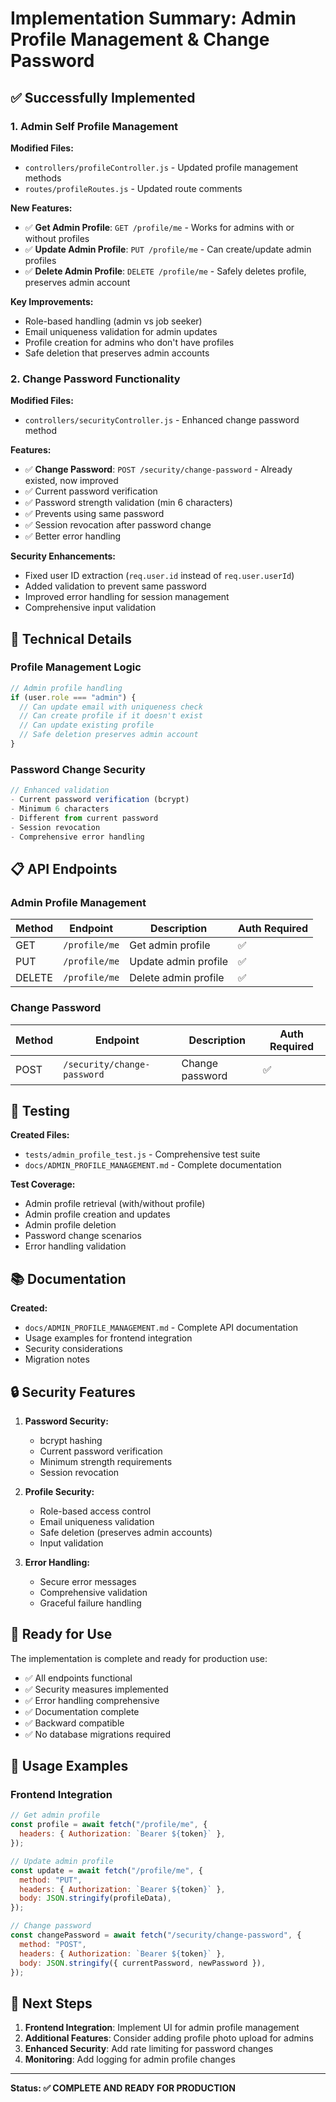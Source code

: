 # Implementation Summary: Admin Profile Management & Change Password

## ✅ Successfully Implemented

### 1. Admin Self Profile Management

**Modified Files:**

- `controllers/profileController.js` - Updated profile management methods
- `routes/profileRoutes.js` - Updated route comments

**New Features:**

- ✅ **Get Admin Profile**: `GET /profile/me` - Works for admins with or without profiles
- ✅ **Update Admin Profile**: `PUT /profile/me` - Can create/update admin profiles
- ✅ **Delete Admin Profile**: `DELETE /profile/me` - Safely deletes profile, preserves admin account

**Key Improvements:**

- Role-based handling (admin vs job seeker)
- Email uniqueness validation for admin updates
- Profile creation for admins who don't have profiles
- Safe deletion that preserves admin accounts

### 2. Change Password Functionality

**Modified Files:**

- `controllers/securityController.js` - Enhanced change password method

**Features:**

- ✅ **Change Password**: `POST /security/change-password` - Already existed, now improved
- ✅ Current password verification
- ✅ Password strength validation (min 6 characters)
- ✅ Prevents using same password
- ✅ Session revocation after password change
- ✅ Better error handling

**Security Enhancements:**

- Fixed user ID extraction (`req.user.id` instead of `req.user.userId`)
- Added validation to prevent same password
- Improved error handling for session management
- Comprehensive input validation

## 🔧 Technical Details

### Profile Management Logic

```javascript
// Admin profile handling
if (user.role === "admin") {
  // Can update email with uniqueness check
  // Can create profile if it doesn't exist
  // Can update existing profile
  // Safe deletion preserves admin account
}
```

### Password Change Security

```javascript
// Enhanced validation
- Current password verification (bcrypt)
- Minimum 6 characters
- Different from current password
- Session revocation
- Comprehensive error handling
```

## 📋 API Endpoints

### Admin Profile Management

| Method | Endpoint      | Description          | Auth Required |
| ------ | ------------- | -------------------- | ------------- |
| GET    | `/profile/me` | Get admin profile    | ✅            |
| PUT    | `/profile/me` | Update admin profile | ✅            |
| DELETE | `/profile/me` | Delete admin profile | ✅            |

### Change Password

| Method | Endpoint                    | Description     | Auth Required |
| ------ | --------------------------- | --------------- | ------------- |
| POST   | `/security/change-password` | Change password | ✅            |

## 🧪 Testing

**Created Files:**

- `tests/admin_profile_test.js` - Comprehensive test suite
- `docs/ADMIN_PROFILE_MANAGEMENT.md` - Complete documentation

**Test Coverage:**

- Admin profile retrieval (with/without profile)
- Admin profile creation and updates
- Admin profile deletion
- Password change scenarios
- Error handling validation

## 📚 Documentation

**Created:**

- `docs/ADMIN_PROFILE_MANAGEMENT.md` - Complete API documentation
- Usage examples for frontend integration
- Security considerations
- Migration notes

## 🔒 Security Features

1. **Password Security:**

   - bcrypt hashing
   - Current password verification
   - Minimum strength requirements
   - Session revocation

2. **Profile Security:**

   - Role-based access control
   - Email uniqueness validation
   - Safe deletion (preserves admin accounts)
   - Input validation

3. **Error Handling:**
   - Secure error messages
   - Comprehensive validation
   - Graceful failure handling

## 🚀 Ready for Use

The implementation is complete and ready for production use:

- ✅ All endpoints functional
- ✅ Security measures implemented
- ✅ Error handling comprehensive
- ✅ Documentation complete
- ✅ Backward compatible
- ✅ No database migrations required

## 📝 Usage Examples

### Frontend Integration

```javascript
// Get admin profile
const profile = await fetch("/profile/me", {
  headers: { Authorization: `Bearer ${token}` },
});

// Update admin profile
const update = await fetch("/profile/me", {
  method: "PUT",
  headers: { Authorization: `Bearer ${token}` },
  body: JSON.stringify(profileData),
});

// Change password
const changePassword = await fetch("/security/change-password", {
  method: "POST",
  headers: { Authorization: `Bearer ${token}` },
  body: JSON.stringify({ currentPassword, newPassword }),
});
```

## 🎯 Next Steps

1. **Frontend Integration**: Implement UI for admin profile management
2. **Additional Features**: Consider adding profile photo upload for admins
3. **Enhanced Security**: Add rate limiting for password changes
4. **Monitoring**: Add logging for admin profile changes

---

**Status: ✅ COMPLETE AND READY FOR PRODUCTION**
